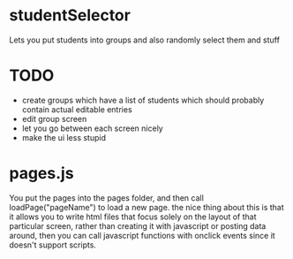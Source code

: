 # studentSelector
Lets you put students into groups and also randomly select them and stuff

# TODO
 - create groups which have a list of students which should probably contain actual
   editable entries
 - edit group screen
 - let you go between each screen nicely
 - make the ui less stupid

# pages.js
You put the pages into the pages folder, and then call loadPage("pageName") to load a new
page. the nice thing about this is that it allows you to write html files that focus
solely on the layout of that particular screen, rather than creating it with javascript or
posting data around, then you can call javascript functions with onclick events since it
doesn't support scripts.
